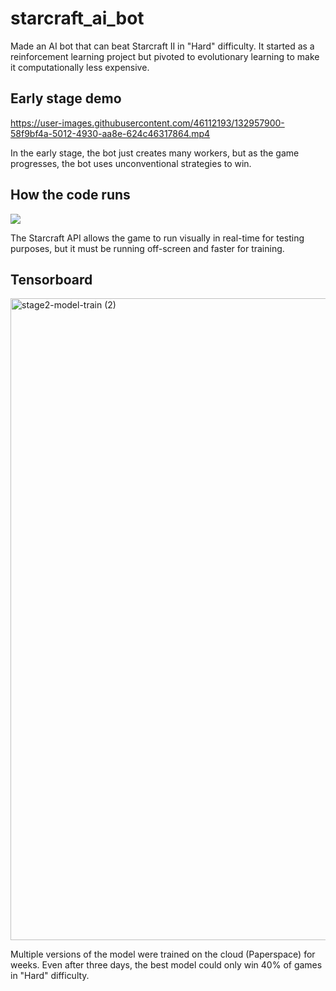 # starcraft_ai_bot

Made an AI bot that can beat Starcraft II in "Hard" difficulty. It started as a reinforcement learning project but pivoted to evolutionary learning to make it computationally less expensive.

## Early stage demo

https://user-images.githubusercontent.com/46112193/132957900-58f9bf4a-5012-4930-aa8e-624c46317864.mp4

In the early stage, the bot just creates many workers, but as the game progresses, the bot uses unconventional strategies to win.

## How the code runs

![](https://user-images.githubusercontent.com/46112193/134777935-5d8a691a-e5d9-48f4-b4d6-6ff7ff138b40.png)

The Starcraft API allows the game to run visually in real-time for testing purposes, but it must be running off-screen and faster for training.

## Tensorboard

<img width="1027" alt="stage2-model-train (2)" src="https://user-images.githubusercontent.com/46112193/132957885-eb159c77-d44a-425f-abdd-3d37169b2bf3.png">

Multiple versions of the model were trained on the cloud (Paperspace) for weeks. Even after three days, the best model could only win 40% of games in "Hard" difficulty.
